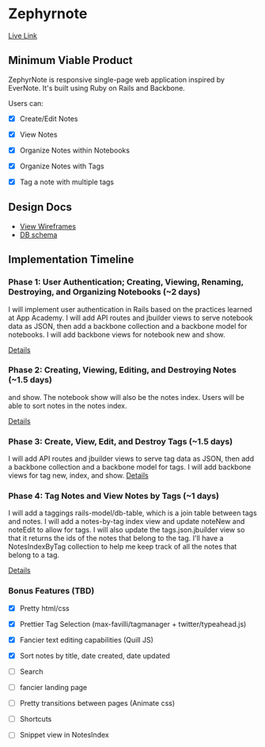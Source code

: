 # Zephyrnote

[Live Link][heroku]

[heroku]: zephyrnote.xyz

## Minimum Viable Product
ZephyrNote is responsive single-page web application inspired by EverNote. It's
built using Ruby on Rails and Backbone.

Users can:
- [x] Create/Edit Notes
- [x] View Notes
- [x] Organize Notes within Notebooks
- [x] Organize Notes with Tags
- [x] Tag a note with multiple tags


## Design Docs
* [View Wireframes][views]
* [DB schema][schema]

[views]: ./docs/views.md
[schema]: ./docs/schema.md

## Implementation Timeline

### Phase 1: User Authentication; Creating, Viewing, Renaming, Destroying, and Organizing Notebooks (~2 days)

I will implement user authentication in Rails based on the practices learned at
App Academy. I will add API routes and jbuilder views to serve notebook data as
JSON, then add a backbone collection and a backbone model for notebooks. I will
add backbone views for notebook new and show.

[Details][phase-one]

### Phase 2: Creating, Viewing, Editing, and Destroying Notes (~1.5 days)
and show. The notebook show will also be the notes index. Users will be able to
sort notes in the notes index.

[Details][phase-two]

### Phase 3: Create, View, Edit, and Destroy Tags (~1.5 days)
I will add API routes and jbuilder views to serve tag data as
JSON, then add a backbone collection and a backbone model for tags. I will
add backbone views for tag new, index, and show.
[Details][phase-three]

### Phase 4: Tag Notes and View Notes by Tags (~1 days)
I will add a taggings rails-model/db-table, which is a join table between tags
and notes. I will add a notes-by-tag index view and update noteNew and noteEdit
to allow for tags. I will also update the tags.json.jbuilder view so that it
returns the ids of the notes that belong to the tag. I'll have a NotesIndexByTag
collection to help me keep track of all the notes that belong to a tag.

[Details][phase-four]

### Bonus Features (TBD)
- [x] Pretty html/css
- [x] Prettier Tag Selection (max-favilli/tagmanager + twitter/typeahead.js)
- [x] Fancier text editing capabilities (Quill JS)
- [x] Sort notes by title, date created, date updated
- [ ] Search
- [ ] fancier landing page
- [ ] Pretty transitions between pages (Animate css)
- [ ] Shortcuts
- [ ] Snippet view in NotesIndex




[phase-one]: ./docs/phases/phase1.md
[phase-two]: ./docs/phases/phase2.md
[phase-three]: ./docs/phases/phase3.md
[phase-four]: ./docs/phases/phase4.md
